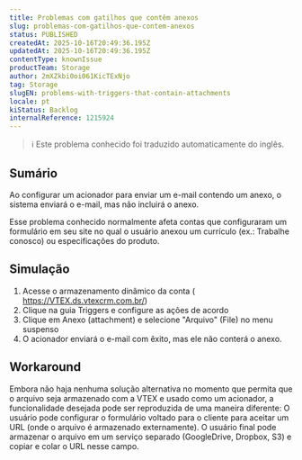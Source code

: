 ```yaml
---
title: Problemas com gatilhos que contêm anexos
slug: problemas-com-gatilhos-que-contem-anexos
status: PUBLISHED
createdAt: 2025-10-16T20:49:36.195Z
updatedAt: 2025-10-16T20:49:36.195Z
contentType: knownIssue
productTeam: Storage
author: 2mXZkbi0oi061KicTExNjo
tag: Storage
slugEN: problems-with-triggers-that-contain-attachments
locale: pt
kiStatus: Backlog
internalReference: 1215924
---
```


>ℹ️ Este problema conhecido foi traduzido automaticamente do inglês.

## Sumário


Ao configurar um acionador para enviar um e-mail contendo um anexo, o sistema enviará o e-mail, mas não incluirá o anexo.

Esse problema conhecido normalmente afeta contas que configuraram um formulário em seu site no qual o usuário anexou um currículo (ex.: Trabalhe conosco) ou especificações do produto.
## Simulação



1. Acesse o armazenamento dinâmico da conta ( https://VTEX.ds.vtexcrm.com.br/)
2. Clique na guia Triggers e configure as ações de acordo
3. Clique em Anexo (attachment) e selecione "Arquivo" (File) no menu suspenso
4. O acionador enviará o e-mail com êxito, mas ele não conterá o anexo.



## Workaround


Embora não haja nenhuma solução alternativa no momento que permita que o arquivo seja armazenado com a VTEX e usado como um acionador, a funcionalidade desejada pode ser reproduzida de uma maneira diferente: O usuário pode configurar o formulário voltado para o cliente para aceitar um URL (onde o arquivo é armazenado externamente). O usuário final pode armazenar o arquivo em um serviço separado (GoogleDrive, Dropbox, S3) e copiar e colar o URL nesse campo.



